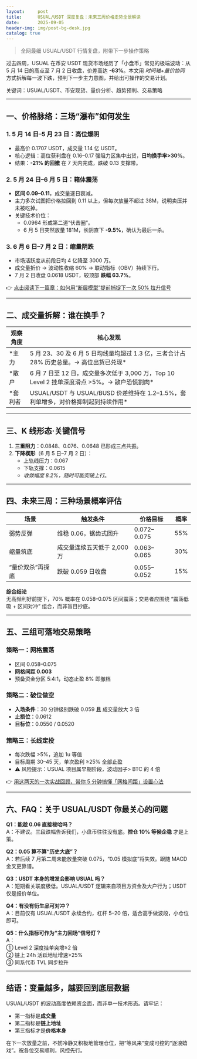 ```yaml
---
layout:     post
title:      USUAL/USDT 深度复盘：未来三周价格走势全景解读
date:       2025-09-05
header-img: img/post-bg-desk.jpg
catalog: true
---
```


> 全网最细 USUAL/USDT 行情复盘，附带下一步操作策略

过去四周，USUAL 在币安 USDT 现货市场经历了「小盘币」常见的极端波动：从 5 月 14 日的高点至 7 月 2 日收盘，价差高达 **-63%**。本文用 *时间轴+量价协同* 方式拆解每一波下跌，预判下一步主力意图，并给出可操作的交易计划。

关键词：USUAL/USDT、币安现货、量价分析、趋势预判、交易策略

---

## 一、价格脉络：三场“瀑布”如何发生

### 1. 5 月 14 日–5 月 23 日：高位爆阴
- 最高价 0.1707 USDT，成交量 1.14 亿 USDT。  
- 核心逻辑：高位获利盘在 0.16–0.17 强阻力区集中出货，**日均换手率>30%**。  
- 结果：**-21% 的回撤** 在 7 天内完成，跌破 0.13 支撑带。

### 2. 5 月 24 日–6 月 5 日：箱体震荡
- **区间 0.09–0.11**，成交量逐日衰减。  
- 主力多次试图把价格拉回到 0.11 以上，但每次放量不超过 38M，说明卖压并未被吃掉。  
- 关键技术价位：  
  - 0.0964 形成第二道“伏击圈”。  
  - 6 月 5 日突然放量 181M，长阴直下 **-9.5%**，确认为最后一杀。

### 3. 6 月 6 日–7 月 2 日：缩量阴跌
- 市场活跃度从前段日均 4 亿降至 3000 万。  
- 成交量折价 → 波动性收缩 60% → 联动指标（OBV）持续下行。  
- 7 月 2 日收盘 0.0618 USDT，较顶部 **跌幅 63.7%**。

👉 [点击阅读下一篇章：如何用“断层模型”提前捕捉下一次 50% 拉升信号](https://okxdog.com/)

---

## 二、成交量拆解：谁在换手？

| 观察角度 | 核心发现 |
|---|---|
| *主力 | 5 月 23、30 及 6 月 5 日均线量均超过 1.3 亿，三者合计占 28% 历史总量。→ 高位出货已兑现* |
| *散户 | 6 月 7 日至 12 日，成交量多次低于 3,000 万，Top 10 Level 2 挂单深度滑点 >5%。→ 散户恐慌割肉* |
| *套利者 | USUAL/USDT 与 USUAL/BUSD 价差维持在 1.2–1.5%，套利单增多，对价格抑制起到持续作用* |

---

## 三、K 线形态·关键信号

1. **三重阻力**：0.0848、0.076、0.0648 已形成三点共振。  
2. **下降楔形**（6 月 5 日–7 月 2 日）：  
   - 上轨线压力：0.067  
   - 下轨支撑：0.0615  
   - *收敛幅度 8.2%，随时可能突破上行*。

---

## 四、未来三周：三种场景概率评估

| 场景 | 触发条件 | 价格目标 | 概率 |
|---|---|---|---|
| 弱势反弹 | 维稳 0.06，锯齿式回升 | 0.072–0.075 | 55% |
| 缩量筑底 | 成交量连续五天低于 2,000 万 | 0.063–0.065 | 30% |
| “量价双杀”再探底 | 跌破 0.059 日收盘 | 0.055–0.052 | 15% |

**综合结论**  
无高频利好前提下，70% 概率在 0.058–0.075 区间震荡；交易者应围绕 “震荡低吸 + 区间对冲” 组合，而非盲目抄底。

---

## 五、三组可落地交易策略

### 策略一：网格震荡
- 区间 0.058–0.075  
- **网格间距 0.003**  
- 预备资金分区 5:4:1，动态止盈 8% 即撤档

### 策略二：破位做空
- **入场条件**：30 分钟级别跌破 0.059 **且** 成交量放大 3 倍  
- **止损位**：0.0612  
- **目标位**：0.0550 / 0.0520

### 策略三：长线定投
- 每次跌幅 >5%，追加 1u 等值  
- 目标周期 30–45 天，单次盈利 ≥25% 全部止盈  
- ⚠ 风险提示：USUAL 项目属早期阶段，波动因子> BTC 的 4 倍

👉 [用这两天的一次实战回顾，带你 5 分钟搞懂「网格间距」设置心法](https://okxdog.com/)

---

## 六、FAQ：关于 USUAL/USDT 你最关心的问题

**Q1：能趁 0.06 直接梭哈吗？**  
A：不建议。三段跌幅告诉我们，小盘币往往没有底。**控仓 10% 等候企稳** 才是上策。

**Q2：0.05 算不算“历史大底”？**  
A：若后续 7 月第二周未能放量突破 0.075，“0.05 模拟底”将失效。跟随 MACD 金叉更靠谱。

**Q3：USDT 本身的增发会影响 USUAL 吗？**  
A：短期看关联度极低。USUAL/USDT 逻辑来自项目方资金及大户行为；USDT 仅是报价单位。

**Q4：有没有衍生品可对冲？**  
A：目前仅有 USUAL/USDT 永续合约，杠杆 5–20 倍，适合高手做波段，小仓位即可。

**Q5：什么指标可作为“主力回场”信号灯？**  
A：  
   ① Level 2 深度挂单突增≥2 倍  
   ② 链上 24h 活跃地址增速>25%  
   ③ 同系代币 TVL 同步拉升

---

## 结语：变量越多，越要回到底层数据

USUAL/USDT 的波动高度依赖资金面，而非单一技术形态。请牢记：  
- 第一指标是**成交量**  
- 第二指标是**链上地址**  
- 第三指标才是**价格本身**  

在下一次放量之前，不妨冷静又积极地管理仓位，把“等风来”变成可控的“逐浪嬉戏”。祝各位交易顺利，风控先行。